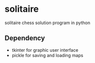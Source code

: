 # solitaire
solitaire chess solution program in python

## Dependency
- tkinter for graphic user interface
- pickle for saving and loading maps
